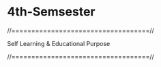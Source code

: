 # 4th-Semsester
//===================================//   




  Self Learning &amp; Educational Purpose




//===================================//
